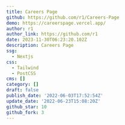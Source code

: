 ```yaml
---
title: Careers Page
github: https://github.com/r1/Careers-Page
demo: https://careerspage.vercel.app/
author: r1
author_link: https://github.com/r1
date: 2023-11-30T06:23:20.102Z
description: Careers Page
ssg:
  - Nextjs
css:
  - Tailwind
  - PostCSS
cms: []
category: []
draft: false
publish_date: '2022-06-03T17:52:54Z'
update_date: '2022-06-23T15:08:20Z'
github_star: 10
github_fork: 3
---
```

